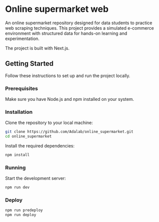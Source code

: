 # Online supermarket web

An online supermarket repository designed for data students to practice web scraping techniques. This project provides a simulated e-commerce environment with structured data for hands-on learning and experimentation.

The project is built with Next.js.

## Getting Started
Follow these instructions to set up and run the project locally.

### Prerequisites
Make sure you have Node.js and npm installed on your system. 

### Installation
Clone the repository to your local machine:

```bash
git clone https://github.com/Adalab/online_supermarket.git
cd online_supermarket
```

Install the required dependencies:

```bash
npm install
```

### Running

Start the development server:

```bash
npm run dev
```

### Deploy

```bash
npm run predeploy
npm run deploy
```
